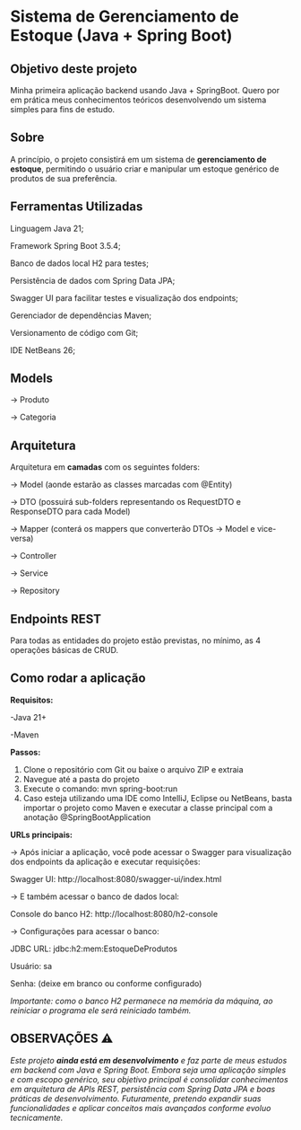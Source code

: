 # Sistema de Gerenciamento de Estoque (Java + Spring Boot)


## Objetivo deste projeto

Minha primeira aplicação backend usando Java + SpringBoot. Quero por em prática meus conhecimentos teóricos desenvolvendo um sistema simples para fins de estudo.


## Sobre

A princípio, o projeto consistirá em um sistema de **gerenciamento de estoque**, permitindo o usuário criar e manipular um estoque genérico de produtos de sua preferência.


 ## Ferramentas Utilizadas

Linguagem Java 21;

Framework Spring Boot 3.5.4;

Banco de dados local H2 para testes;

Persistência de dados com Spring Data JPA;

Swagger UI para facilitar testes e visualização dos endpoints;

Gerenciador de dependências Maven;

Versionamento de código com Git;

IDE NetBeans 26;


## Models

→ Produto

→ Categoria


 ## Arquitetura

Arquitetura em **camadas** com os seguintes folders:

→ Model (aonde estarão as classes marcadas com @Entity)

→ DTO (possuirá sub-folders representando os RequestDTO e ResponseDTO para cada Model) 

→ Mapper (conterá os mappers que converterão DTOs → Model e vice-versa)

→ Controller

→ Service

→ Repository


## Endpoints REST

Para todas as entidades do projeto estão previstas, no mínimo, as 4 operações básicas de CRUD.

## Como rodar a aplicação

**Requisitos:**

-Java 21+

-Maven

**Passos:**

1. Clone o repositório com Git ou baixe o arquivo ZIP e extraia
2. Navegue até a pasta do projeto
3. Execute o comando: mvn spring-boot:run
4. Caso esteja utilizando uma IDE como IntelliJ, Eclipse ou NetBeans, basta importar o projeto como Maven e executar a classe principal com a anotação @SpringBootApplication

**URLs principais:**

→ Após iniciar a aplicação, você pode acessar o Swagger para visualização dos endpoints da aplicação e executar requisições:

Swagger UI: http://localhost:8080/swagger-ui/index.html

→ E também acessar o banco de dados local:

Console do banco H2: http://localhost:8080/h2-console

→ Configurações para acessar o banco:

JDBC URL: jdbc:h2:mem:EstoqueDeProdutos

Usuário: sa

Senha: (deixe em branco ou conforme configurado)

*Importante: como o banco H2 permanece na memória da máquina, ao reiniciar o programa ele será reiniciado também.*

## OBSERVAÇÕES ⚠️

*Este projeto **ainda está em desenvolvimento** e faz parte de meus estudos em backend com Java e Spring Boot. Embora seja uma aplicação simples e com escopo genérico, seu objetivo principal é consolidar conhecimentos em arquitetura de APIs REST, persistência com Spring Data JPA e boas práticas de desenvolvimento. Futuramente, pretendo expandir suas funcionalidades e aplicar conceitos mais avançados conforme evoluo tecnicamente.*

